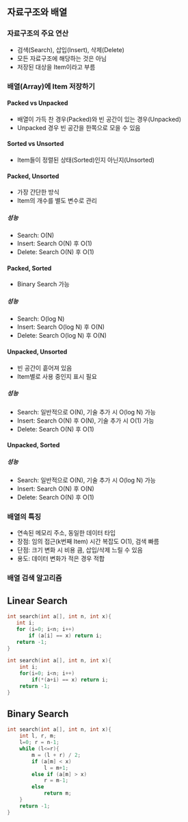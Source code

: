 ## 자료구조와 배열

### 자료구조의 주요 연산

- 검색(Search), 삽입(Insert), 삭제(Delete)
- 모든 자료구조에 해당하는 것은 아님
- 저장된 대상을 Item이라고 부름

### 배열(Array)에 Item 저장하기

#### Packed vs Unpacked

- 배열이 가득 찬 경우(Packed)와 빈 공간이 있는 경우(Unpacked)
- Unpacked 경우 빈 공간을 한쪽으로 모을 수 있음

#### Sorted vs Unsorted

- Item들이 정렬된 상태(Sorted)인지 아닌지(Unsorted)

#### Packed, Unsorted

- 가장 간단한 방식
- Item의 개수를 별도 변수로 관리

##### 성능

- Search: O(N)
- Insert: Search O(N) 후 O(1)
- Delete: Search O(N) 후 O(1)

#### Packed, Sorted

- Binary Search 가능

##### 성능

- Search: O(log N)
- Insert: Search O(log N) 후 O(N)
- Delete: Search O(log N) 후 O(N)

#### Unpacked, Unsorted

- 빈 공간이 흩어져 있음
- Item별로 사용 중인지 표시 필요

##### 성능

- Search: 일반적으로 O(N), 기술 추가 시 O(log N) 가능
- Insert: Search O(N) 후 O(N), 기술 추가 시 O(1) 가능
- Delete: Search O(N) 후 O(1)

#### Unpacked, Sorted

##### 성능

- Search: 일반적으로 O(N), 기술 추가 시 O(log N) 가능
- Insert: Search O(N) 후 O(N)
- Delete: Search O(N) 후 O(1)

### 배열의 특징

- 연속된 메모리 주소, 동일한 데이터 타입
- 장점: 임의 접근(k번째 Item) 시간 복잡도 O(1), 검색 빠름
- 단점: 크기 변화 시 비용 큼, 삽입/삭제 느릴 수 있음
- 용도: 데이터 변화가 적은 경우 적합

### 배열 검색 알고리즘
## Linear Search

```c
int search(int a[], int n, int x){
   int i;
   for (i=0; i<n; i++)
       if (a[i] == x) return i;
   return -1;
}

int search(int a[], int n, int x){
    int i;
    for(i=0; i<n; i++)
        if(*(a+i) == x) return i;
    return -1;
}
```


## Binary Search

```c
int search(int a[], int n, int x){
    int l, r, m;
    l=0; r = n-1;
    while (l<=r){
        m = (l + r) / 2;
        if (a[m] < x)
            l = m+1;
        else if (a[m] > x)
            r = m-1;
        else
            return m;
    }
    return -1;
}
```


